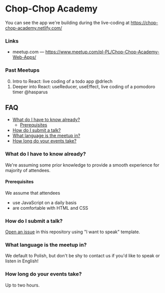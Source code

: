 # Chop-Chop Academy

You can see the app we're building during the live-coding at https://chop-chop-academy.netlify.com/

### Links

- meetup.com — https://www.meetup.com/pl-PL/Chop-Chop-Academy-Web-Apps/
  <!-- - chop-chop.org/academy — https://chop-chop.org/academy -->

### Past Meetups

0. Intro to React: live coding of a todo app
  @drlech
1. Deeper into React: useReducer, useEffect, live coding of a pomodoro timer
  @hasparus

## FAQ

<!-- TOC -->

- [What do I have to know already?](#what-do-i-have-to-know-already)
  - [Prerequisites](#prerequisites)
- [How do I submit a talk?](#how-do-i-submit-a-talk)
- [What language is the meetup in?](#what-language-is-the-meetup-in)
- [How long do your events take?](#how-long-do-your-events-take)

<!-- /TOC -->

### What do I have to know already?

We're assuming some prior knowledge to provide a smooth experience for majority of attendees.

#### Prerequisites

We assume that attendees

- use JavaScript on a daily basis
- are comfortable with HTML and CSS

### How do I submit a talk?

[Open an issue](https://github.com/ChopChopOrg/academy/issues/new?assignees=&labels=talk+proposal&template=i-want-to-speak.md&title=%3CYour+talk+title%3E) in this repository using "I want to speak" template.

### What language is the meetup in?

We default to Polish, but don't be shy to contact us if you'd like to speak or listen in English!

### How long do your events take?

Up to two hours.
